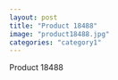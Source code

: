 ```yaml
---
layout: post
title: "Product 18488"
image: "product18488.jpg"
categories: "category1"
---
```

Product 18488
